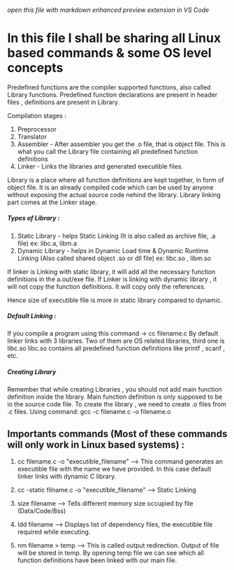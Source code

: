 ###### open this file with markdown enhanced preview extension in VS Code

# In this file I shall be sharing all Linux based commands & some OS level concepts

Predefined functions are the compiler supported functions, also called Library functions.
Predefined function declarations are present in header files , definitions are present in Library.

Compilation stages : 
1) Preprocessor 
2) Translator
3) Assembler - After assembler you get the .o file, that is object file. This is what you call the Library file containing all      predefined function definitions
4) Linker - Links the libraries and generated executible files.

Library is a place where all function definitions are kept together, in form of object file. It is an already compiled code which can be used by anyone without exposing the actual source code nehind the library.
Library linking part comes at the Linker stage.

##### Types of Library : 
1) Static Library - helps Static Linking (It is also called as archive file, .a file) ex: libc.a, libm.a 
2) Dynamic Library - helps in Dynamic Load time & Dynamic Runtime Linking (Also called shared object .so or dll file) ex: libc.so , libm.so

If linker is Linking with static library, it will add all the necessary function definitions in the a.out/exe file.
If Linker is linking with dynamic library , it will not copy the function definitions. It will copy only the references.

Hence size of executible file is more in static library compared to dynamic.

##### Default Linking :
If you compile a program using this command ->  cc filename.c 
By default linker links with 3 libraries. Two of them are OS related libraries, third one is libc.so
libc.so contains all   predefined function definitions like printf , scanf , etc.

##### Creating Library
Remember that while creating Libraries , you should not add main function definition inside the library.
Main function definition is only supposed to be in the source code file.
To create the library , we need to create .o files from .c files.
Using command:
    gcc -c filename.c -o filename.o


## Importants commands (Most of these commands will only work in Linux based systems) :

1) cc filename.c -o "executible_filename"  --> This command generates an executible file with the name we have provided. 
In this case default linker links with dynamic C library.

2) cc -static filname.c -o "executible_filename" --> Static Linking

3) size filename  --> Tells different memory size occupied by file (Data/Code/Bss)

4) ldd filename  --> Displays list of dependency files, the executible file required while executing.

5) nm filename > temp    --> This is called output redirection. Output of file will be stored in temp.
By opening temp file we can see which all function definitions have been linked with our main file.